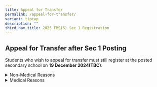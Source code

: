 ```yaml
---
title: Appeal for Transfer
permalink: /appeal-for-transfer/
variant: tiptap
description: ""
third_nav_title: 2025 FMS(S) Sec 1 Registration
---
```

<h2>Appeal for Transfer after Sec 1 Posting</h2>
<p>Students who wish to appeal for transfer must still register at the posted
secondary school on <strong>19 December 2024(TBC)</strong>.&nbsp;</p>
<div data-type="detailGroup" class="isomer-accordion isomer-accordion-white">
<details class="isomer-details">
<summary>Non-Medical Reasons</summary>
<div data-type="detailsContent" class="isomer-details-content">
<p>Students who are appealing&nbsp; for school transfer into Fairfield Methodist
School (Secondary) due to non-medical reasons, will need to submit their
appeal through this <a href="https://go.gov.sg/sec1appealfortransfer" rel="noopener nofollow" target="_blank">link</a>.
The transfer request form will be available from <strong>Thursday, 19&nbsp; December 2024, 12pm(TBC)</strong> You
will receive an email confirmation upon completing the form. All appeal
forms must reach the school <strong>by 5pm</strong> on <strong>Tuesday, 24 December 2024(TBC)</strong>&nbsp;
<br>Consideration for any transfer is based on the following:&nbsp;</p>
<ul>
<li>
<p>Student’s PSLE aggregate score must meet the school’s cut-off point of
the posting year.&nbsp;</p>
</li>
</ul>
<ul>
<li>
<p>The school has available vacancies.&nbsp;</p>
</li>
</ul>
</div>
</details>
<details class="isomer-details">
<summary>Medical Reasons</summary>
<div data-type="detailsContent" class="isomer-details-content">
<p>For students who request for <strong>school transfer out</strong>  <strong>due to medical reasons</strong>,
students will need to submit their appeal via email to <a href="https://about:blank/" rel="noopener noreferrer nofollow" target="_blank"><u>ong_huey_ying@schools.gov.sg</u></a> by <strong>20 December 2024</strong>, <strong>12pm(TBC)</strong>.
All appeals must be <strong>accompanied by relevant supporting documents</strong>,
such as medical reports and / or letters from doctors. Please refer to
<a href="https://about:blank/" rel="noopener noreferrer nofollow" target="_blank"><u>https://www.moe.gov.sg/secondary/s1-posting/results/appeal-for-school-transfer</u>
</a>for more information. The appeal results will only be made known to applicants
in <strong>early January 2025</strong> through FMS(S). Applicants should
continue to attend lessons at FMS(S) while waiting for the appeal results.&nbsp;&nbsp;</p>
</div>
</details>
</div>
<p></p>